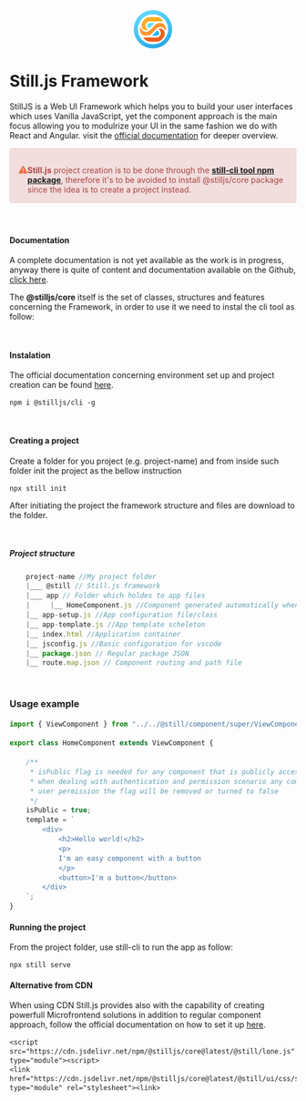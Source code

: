 <div style="display:flex; justify-content: center">
    <img src="@still/img/logo-no-bg.png" style="width: 5em;"/>
</div>

# Still.js Framework

StillJS is a Web UI Framework which helps you to build your user interfaces which uses Vanilla JavaScript, yet the component approach is the main focus allowing you to modulrize your UI in the same fashion we do with React and Angular. visit the <a href="https://still-js.github.io/stilljs-doc/">official documentation</a> for deeper overview.

<div style="padding: 15px; padding-bottom:0px; display:flex; border: 1px solid transparent; border-color: transparent; margin-bottom: 20px; border-radius: 4px; color: #a94442; background-color: #f2dede; border-color: #ebccd1;">



<svg style="width:30px; padding-right:10px" xmlns="http://www.w3.org/2000/svg" viewBox="0 0 512 512"><!--!Font Awesome Free 6.7.2 by @fontawesome - https://fontawesome.com License - https://fontawesome.com/license/free Copyright 2025 Fonticons, Inc.--><path fill="#ec7046" d="M256 32c14.2 0 27.3 7.5 34.5 19.8l216 368c7.3 12.4 7.3 27.7 .2 40.1S486.3 480 472 480L40 480c-14.3 0-27.6-7.7-34.7-20.1s-7-27.8 .2-40.1l216-368C228.7 39.5 241.8 32 256 32zm0 128c-13.3 0-24 10.7-24 24l0 112c0 13.3 10.7 24 24 24s24-10.7 24-24l0-112c0-13.3-10.7-24-24-24zm32 224a32 32 0 1 0 -64 0 32 32 0 1 0 64 0z"/></svg>

<b>Still.js</b> project creation is to be done through the <b><a href="https://www.npmjs.com/package/@stilljs/cli" target="_blank">still-cli tool npm package</a></b>, therefore it's to be avoided to install @stilljs/core package since the idea is to create a project instead.
</div>




<br>

#### Documentation
A complete documentation is not yet available as the work is in progress, anyway there is quite of content and documentation available on the Github, <a href="https://still-js.github.io/stilljs-doc/" target="_blank">click here</a>.

The <b>@stilljs/core</b> itself is the set of classes, structures and features concerning the Framework, in order to use it we need to instal the cli tool as follow:

<br>

#### Instalation

The official documentation concerning environment set up and project creation can be found <a href="https://still-js.github.io/stilljs-doc/installation-and-running/" target="_blank">here</a>.

```
npm i @stilljs/cli -g
```

<br>

#### Creating a project
Create a folder for you project (e.g. project-name) and from inside such folder init the project as the bellow instruction
```
npx still init
```

After initiating the project the framework structure and files are download to the folder.

<br>

##### Project structure
```js
    project-name //My project folder
    |___ @still // Still.js framework
    |___ app // Folder which holdes to app files
    |     |__ HomeComponent.js //Component generated automatically when creating project
    |__ app-setup.js //App configuration file/class
    |__ app-template.js //App template scheleton
    |__ index.html //Application container
    |__ jsconfig.js //Basic configuration for vscode
    |__ package.json // Regular package JSON
    |__ route.map.json // Component routing and path file

```

<br>

### Usage example
```js
import { ViewComponent } from "../../@still/component/super/ViewComponent.js";

export class HomeComponent extends ViewComponent {

    /** 
     * isPublic flag is needed for any component that is publicly accessible, therefore, 
     * when dealing with authentication and permission scenario any component requiring
     * user permission the flag will be removed or turned to false
     */
    isPublic = true;
    template = `
        <div>
            <h2>Hello world!</h2>
            <p>
            I'm an easy component with a button
            </p>
            <button>I'm a button</button>
        </div>
    `;
}
```

#### Running the project

From the project folder, use still-cli to run the app as follow:
```
npx still serve
```


#### Alternative from CDN

When using CDN Still.js provides also with the capability of creating powerfull Microfrontend solutions in addition to regular component approach, follow the official documentation on how to set it up <a href="https://still-js.github.io/stilljs-doc/installation-and-running-cdn/" target="_blank">here</a>.

```
<script src="https://cdn.jsdelivr.net/npm/@stilljs/core@latest/@still/lone.js" type="module"><script>
<link href="https://cdn.jsdelivr.net/npm/@stilljs/core@latest/@still/ui/css/still.css" type="module" rel="stylesheet"><link>
```

<br>
<br>